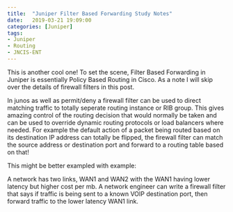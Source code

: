 ```yaml
---
title:  "Juniper Filter Based Forwarding Study Notes"
date:   2019-03-21 19:09:00
categories: [Juniper]
tags: 
- Juniper 
- Routing
- JNCIS-ENT
---
```


This is another cool one! To set the scene, Filter Based Forwarding in Juniper is essentially Policy Based Routing in Cisco. As a note I will skip over the details of firewall filters in this post.

In junos as well as permit/deny a firewall filter can be used to direct matching traffic to totally seperate routing instance or RIB group. This gives amazing control of the routing decision that would normally be taken and can be used to override dynamic routing protocols or load balancers where needed. For example the default action of a packet being routed based on its destination IP address can totally be flipped, the firewall filter can match the source address or destination port and forward to a routing table based on that!

This might be better exampled with example:

A network has two links, WAN1 and WAN2 with the WAN1 having lower latency but higher cost per mb. A network engineer can write a firewall filter that says if traffic is being sent to a known VOIP destination port, then forward traffic to the lower latency WAN1 link.

